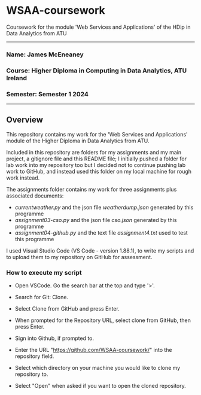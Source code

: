 # WSAA-coursework #
Coursework for the module 'Web Services and Applications' of the HDip in Data Analytics from ATU

---

### **Name: James McEneaney**
### **Course: Higher Diploma in Computing in Data Analytics, ATU Ireland**
### **Semester: Semester 1 2024**

---

## Overview ##

This repository contains my work for the 'Web Services and Applications' module of the Higher Diploma in Data Analytics from ATU. 

Included in this repository are folders for my assignments and my main project, a gitignore file and this README file; I initially pushed a folder for lab work into my repository too but I decided not to continue pushing lab work to GitHub, and instead used this folder on my local machine for rough work instead.

The assignments folder contains my work for three assignments plus associated documents:
- *currentweather.py* and the json file *weatherdump.json* generated by this programme
- *assignment03-cso.py* and the json file *cso.json* generated by this programme
- *assignment04-github.py* and the text file *assignment4.txt* used to test this programme

I used Visual Studio Code (VS Code - version 1.88.1), to write my scripts and to upload them to my repository on GitHub for assessment.


### How to execute my script ###

- Open VSCode. Go the search bar at the top and type '>'. 

- Search for Git: Clone.

- Select Clone from GitHub and press Enter.

- When prompted for the Repository URL, select clone from GitHub, then press Enter.

- Sign into Github, if prompted to.

- Enter the URL "https://github.com/WSAA-coursework/" into the repository field.

- Select which directory on your machine you would like to clone my repository to.

- Select "Open" when asked if you want to open the cloned repository.
